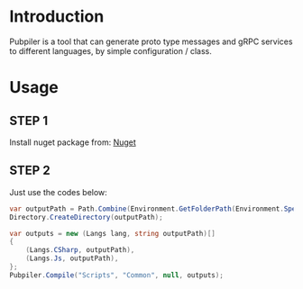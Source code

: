 # Introduction
Pubpiler is a tool that can generate proto type messages and gRPC services to different languages, by simple configuration / class.

# Usage

## STEP 1
Install nuget package from:	[Nuget](https://www.nuget.org/packages/Pubpiler/)

## STEP 2
Just use the codes below:
```C#
var outputPath = Path.Combine(Environment.GetFolderPath(Environment.SpecialFolder.Desktop), "PubpilerTests");
Directory.CreateDirectory(outputPath);

var outputs = new (Langs lang, string outputPath)[]
{
    (Langs.CSharp, outputPath),
    (Langs.Js, outputPath),
};
Pubpiler.Compile("Scripts", "Common", null, outputs);
```

